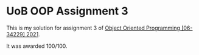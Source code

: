 # UoB OOP Assignment 3

This is my solution for assignment 3 of [Object Oriented Programming [06-34229] 2021](https://www.cs.bham.ac.uk/internal/modules/2021/06-34229/).

It was awarded 100/100.
